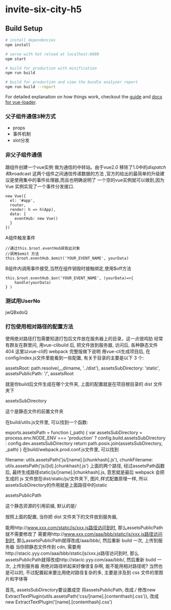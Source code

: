 # invite-six-city-h5

## Build Setup

``` bash
# install dependencies
npm install

# serve with hot reload at localhost:8080
npm start

# build for production with minification
npm run build

# build for production and view the bundle analyzer report
npm run build --report
```

For detailed explanation on how things work, checkout the [guide](http://vuejs-templates.github.io/webpack/) and [docs for vue-loader](http://vuejs.github.io/vue-loader).



### 父子组件通信3种方式

+ props
+ 事件机制
+ slot分发

### 非父子组件通信 

跟组件创建一个vue实例 做为通信的中转站。由于vue2.0 移除了1.0中的$dispatch 和$broadcast 这两个组件之间通信传递数据的方法 ,官方的给出的最简单的升级建议是使用集中的事件处理器,而且也明确说明了 一个空的vue实例就可以做到,因为Vue 实例实现了一个事件分发接口. 

```
new Vue({
  el: '#app',
  router,
  render: h => h(App),
  data: {
    eventHub: new Vue()
  }
})
```

A组件触发事件
```
//通过this.$root.eventHub获取此对象
//调用$emit 方法
this.$root.eventHub.$emit('YOUR_EVENT_NAME', yourData)
```

B组件内调用事件接受,当然在组件销毁时接触绑定,使用$off方法
```
this.$root.eventHub.$on('YOUR_EVENT_NAME', (yourData)=>{
    handle(yourData)
} )
```
### 测试用UserNo

jwQBxdoQ


### 打包使用相对路径的配置方法

使用绝对路径打包需要知道打包后文件放在服务器上的目录，这一点很鸡肋
经常有群友在群里问, 用vue-clibuild 后, 把文件放到服务器, 访问后, 各种静态文件 404
这里以vue-cli的 webpack 完整版做下说明
用vue-cli生成项目后, 在config/index.js文件里能看到一些配置, 有关于目录的主要是以下 3 个:

assetsRoot: path.resolve(__dirname, '../dist'),
assetsSubDirectory: 'static',
assetsPublicPath: '/',
assetsRoot

就是你build后文件生成在哪个文件夹, 上面的配置就是在项目根目录的 dist 文件夹下

assetsSubDirectory

这个是静态文件的前置文件夹

在build/utils.js文件里, 可以找到一个函数:

exports.assetsPath = function (_path) {
  var assetsSubDirectory = process.env.NODE_ENV === 'production'
    ? config.build.assetsSubDirectory
    : config.dev.assetsSubDirectory
  return path.posix.join(assetsSubDirectory, _path)
}
在build/webpack.prod.conf.js文件里, 可以找到

filename: utils.assetsPath('js/[name].[chunkhash].js'),
chunkFilename: utils.assetsPath('js/[id].[chunkhash].js')
上面的两个路径, 经过assetsPath函数后, 最终生成路径static/js/[name].[chunkhash].js, 意思就是最后 webpack 会把生成的 js 文件放在dist/static/js/文件夹下, 图片,样式配置原理一样, 所以assetsSubDirectory的作用就是上面路径中的static

assetsPublicPath

这个静态资源的引用前缀, 默认的是/

按照上面的配置,
当你把 dist 文件夹下的文件放到服务器,

能用http://www.xxx.com/static/js/xxx.js路径访问到时, 那么assetsPublicPath就不需要修改了
需要用http://www.xxx.com/aaa/bbb/static/js/xxx.js路径访问到时, 那么assetsPublicPath就得改成/aaa/bbb/, 然后重新 build 一次, 上传到服务器
当你把静态文件传到 cdn, 需要用http://stacic.yyy.com/aaa/bbb/static/js/xxx.js路径访问到时, 那么assetsPublicPath就得改成http://stacic.yyy.com/aaa/bbb/, 然后重新 build 一次, 上传到服务器
用绝对路径听起来好像很复杂啊, 能不能用相对路径呢?
当然也是可以的, 不过配置起来要比用绝对路径复杂的多, 主要是涉及到 css 文件的里图片和字体等

首先, assetsSubDirectory要设置成空
将assetsPublicPath, 改成./
修改new ExtractTextPlugin(utils.assetsPath('css/[name].[contenthash].css')), 改成new ExtractTextPlugin('[name].[contenthash].css')